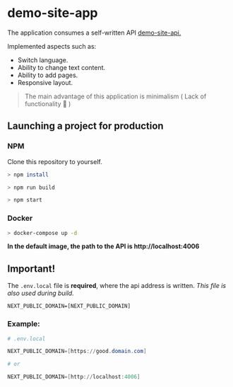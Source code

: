 # demo-site-app

The application consumes a self-written API [demo-site-api.](https://github.com/fwRelik/demo-site-api)

Implemented aspects such as:

-   Switch language.
-   Ability to change text content.
-   Ability to add pages.
-   Responsive layout.

> The main advantage of this application is minimalism ( Lack of functionality 🙂 )

## Launching a project for production

### NPM

Сlone this repository to yourself.

```sh
> npm install

> npm run build

> npm start
```

### Docker

```sh
> docker-compose up -d
```

**In the default image, the path to the API is http://localhost:4006**

## **Important!**

The `.env.local` file is **required**, where the api address is written. _This file is also used during build._

`NEXT_PUBLIC_DOMAIN=[NEXT_PUBLIC_DOMAIN]`

### Example:

```ps1
# .env.local

NEXT_PUBLIC_DOMAIN=[https://good.domain.com]

# or

NEXT_PUBLIC_DOMAIN=[http://localhost:4006]
```
